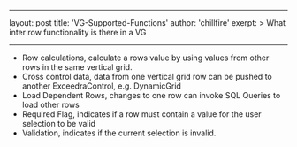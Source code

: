 
---
layout: post
title:  'VG-Supported-Functions'
author: 'chillfire'
exerpt: >
  What inter row functionality is there in a VG 

---

  <ul>
    <li>Row calculations, calculate a rows value by using values from other rows in the same vertical grid.</li>
    <li>Cross control data, data from one vertical grid row can be pushed to another ExceedraControl, e.g. DynamicGrid</li>
    <li>Load Dependent Rows, changes to one row can invoke SQL Queries to load other rows</li>
    <li>Required Flag, indicates if a row must contain a value for the user selection to be valid</li>
    <li>Validation, indicates if the current selection is invalid.</li>
</ul>